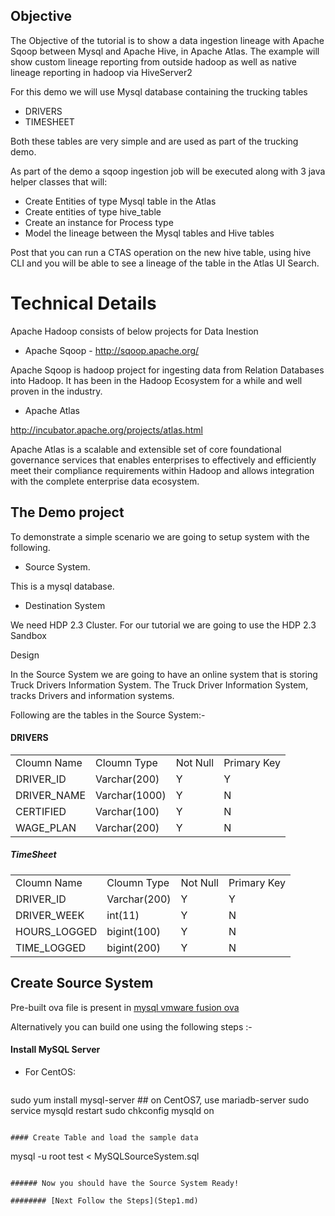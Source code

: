 

## Objective

The Objective of the tutorial is to show a data ingestion lineage with Apache Sqoop between Mysql and Apache Hive, in Apache Atlas. The example will show custom lineage reporting from outside hadoop as well as native lineage reporting in hadoop via HiveServer2


For this demo we will use Mysql database containing the trucking tables
* DRIVERS
* TIMESHEET

Both these tables are very simple and are used as part of the trucking demo.

As part of the demo a sqoop ingestion job will be executed along with 3 java helper classes that will:
* Create Entities of type Mysql table in the Atlas
* Create entities of type hive_table
* Create an instance for Process type
* Model the lineage between the Mysql tables and Hive tables

Post that you can run a CTAS operation on the new hive table, using hive CLI and you will be able to see a lineage of the table in the Atlas UI Search.


# Technical Details

Apache Hadoop consists of below projects for Data Inestion 

* Apache Sqoop - 
http://sqoop.apache.org/

Apache Sqoop is hadoop project for ingesting data from Relation Databases into Hadoop. It has been in the Hadoop Ecosystem for a while and well proven in the industry.

* Apache Atlas

http://incubator.apache.org/projects/atlas.html

Apache Atlas is a scalable and extensible set of core foundational governance services that enables enterprises to effectively and efficiently meet their compliance requirements within Hadoop and allows integration with the complete enterprise data ecosystem.

## The Demo project

To demonstrate a simple scenario we are going to setup system with the following.

* Source System.

This is a mysql database. 

* Destination System
 
We need HDP 2.3 Cluster. For our tutorial we are going to use the HDP 2.3 Sandbox

Design

In the Source System we are going to have an online system that is storing Truck Drivers Information System. The Truck Driver Information System, tracks Drivers and information systems.

Following are the tables in the Source System:-

#### DRIVERS

<table>
 <tr>
  <td>Cloumn Name</td>
  <td>Cloumn Type</td>
  <td>Not Null </td>
  <td> Primary Key</td>
 </tr>
 <tr>
  <td>DRIVER_ID</td>
  <td>Varchar(200)</td>
  <td>Y</td>
  <td>Y</td>
 </tr>
  <tr>
  <td>DRIVER_NAME</td>
  <td>Varchar(1000)</td>
  <td>Y</td>
  <td>N</td>
 </tr>
  <tr>
  <td>CERTIFIED</td>
  <td>Varchar(100)</td>
  <td>Y</td>
  <td>N</td>
 </tr>
 <tr>
  <td>WAGE_PLAN</td>
  <td>Varchar(200)</td>
  <td>Y</td>
  <td>N</td>
 </tr>
</table>

##### TimeSheet

<table>
 <tr>
  <td>Cloumn Name</td>
  <td>Cloumn Type</td>
  <td>Not Null </td>
  <td> Primary Key</td>
 </tr>
 <tr>
  <td>DRIVER_ID</td>
  <td>Varchar(200)</td>
  <td>Y</td>
  <td>Y</td>
 </tr>
  <tr>
  <td>DRIVER_WEEK</td>
  <td>int(11)</td>
  <td>Y</td>
  <td>N</td>
 </tr>
  <tr>
  <td>HOURS_LOGGED</td>
  <td>bigint(100)</td>
  <td>Y</td>
  <td>N</td>
 </tr>
 <tr>
  <td>TIME_LOGGED</td>
  <td>bigint(200)</td>
  <td>Y</td>
  <td>N</td>
 </tr>
</table>


## Create Source System

Pre-built ova file is present in [mysql vmware fusion ova](https://www.dropbox.com/s/mmtgkwjy4h3f31d/mysql.ova?dl=0)

Alternatively you can build one using the following steps :-

#### Install MySQL Server

* For CentOS:
  ```
sudo yum install mysql-server ## on CentOS7, use mariadb-server
sudo service mysqld restart
sudo chkconfig mysqld on
  ```

#### Create Table and load the sample data

```
mysql -u root test < MySQLSourceSystem.sql
```

###### Now you should have the Source System Ready! 

######## [Next Follow the Steps](Step1.md)
